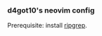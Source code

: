 ### d4got10's neovim config
Prerequisite: install [ripgrep](https://github.com/BurntSushi/ripgrep).
